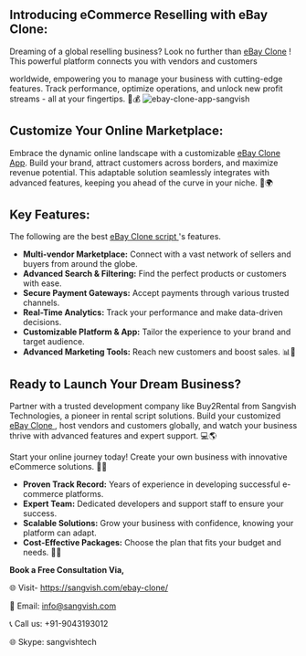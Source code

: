 ## Introducing eCommerce Reselling with eBay Clone:
Dreaming of a global reselling business? Look no further than [eBay Clone](https://sangvish.com/ebay-clone/) ! This powerful platform connects you with vendors and customers 

worldwide, empowering you to manage your business with cutting-edge features. Track performance, optimize operations, and unlock new profit streams - all at your fingertips. 💼💰
![ebay-clone-app-sangvish](https://github.com/Simonleo159/ebay-clone/assets/151748973/8297889a-8ec0-467e-a3c4-9b03ccdc915c)

## Customize Your Online Marketplace:
Embrace the dynamic online landscape with a customizable [eBay Clone App](https://sangvish.com/ebay-clone/). Build your brand, attract customers across borders, and maximize revenue potential. This adaptable solution seamlessly integrates with advanced features, keeping you ahead of the curve in your niche. 🎨🌍
## Key Features:
The following are the best [eBay Clone script ](https://sangvish.com/ebay-clone/)'s features. 
* **Multi-vendor Marketplace:** Connect with a vast network of sellers and buyers from around the globe.
* **Advanced Search & Filtering:** Find the perfect products or customers with ease.
* **Secure Payment Gateways:** Accept payments through various trusted channels.
* **Real-Time Analytics:** Track your performance and make data-driven decisions.
* **Customizable Platform & App:** Tailor the experience to your brand and target audience.
* **Advanced Marketing Tools:** Reach new customers and boost sales. 📊🛒

## Ready to Launch Your Dream Business?
Partner with a trusted development company like Buy2Rental from Sangvish Technologies, a pioneer in rental script solutions. Build your customized[ eBay Clone ](https://sangvish.com/ebay-clone/), host vendors and customers globally, and watch your business thrive with advanced features and expert support. 💻🌎

Start your online journey today! Create your own business with innovative eCommerce solutions. 🚀💡

* **Proven Track Record:** Years of experience in developing successful e-commerce platforms.
* **Expert Team:** Dedicated developers and support staff to ensure your success.
* **Scalable Solutions:** Grow your business with confidence, knowing your platform can adapt.
* **Cost-Effective Packages:** Choose the plan that fits your budget and needs. 💼💡

**Book a Free Consultation Via,**

🌐 Visit- https://sangvish.com/ebay-clone/ 

📧 Email:  [info@sangvish.com](mailto:info@sangvish.com)  

📞 Call us:  +91-9043193012 

🌐 Skype: sangvishtech


